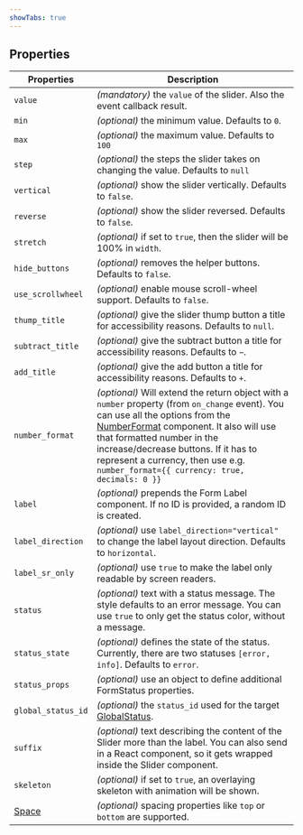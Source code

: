 ```yaml
---
showTabs: true
---
```


## Properties

| Properties                                  | Description                                                                                                                                                                                                                                                                                                                                                                          |
| ------------------------------------------- | ------------------------------------------------------------------------------------------------------------------------------------------------------------------------------------------------------------------------------------------------------------------------------------------------------------------------------------------------------------------------------------ |
| `value`                                     | _(mandatory)_ the `value` of the slider. Also the event callback result.                                                                                                                                                                                                                                                                                                             |
| `min`                                       | _(optional)_ the minimum value. Defaults to `0`.                                                                                                                                                                                                                                                                                                                                     |
| `max`                                       | _(optional)_ the maximum value. Defaults to `100`                                                                                                                                                                                                                                                                                                                                    |
| `step`                                      | _(optional)_ the steps the slider takes on changing the value. Defaults to `null`                                                                                                                                                                                                                                                                                                    |
| `vertical`                                  | _(optional)_ show the slider vertically. Defaults to `false`.                                                                                                                                                                                                                                                                                                                        |
| `reverse`                                   | _(optional)_ show the slider reversed. Defaults to `false`.                                                                                                                                                                                                                                                                                                                          |
| `stretch`                                   | _(optional)_ if set to `true`, then the slider will be 100% in `width`.                                                                                                                                                                                                                                                                                                              |
| `hide_buttons`                              | _(optional)_ removes the helper buttons. Defaults to `false`.                                                                                                                                                                                                                                                                                                                        |
| `use_scrollwheel`                           | _(optional)_ enable mouse scroll-wheel support. Defaults to `false`.                                                                                                                                                                                                                                                                                                                 |
| `thump_title`                               | _(optional)_ give the slider thump button a title for accessibility reasons. Defaults to `null`.                                                                                                                                                                                                                                                                                      |
| `subtract_title`                            | _(optional)_ give the subtract button a title for accessibility reasons. Defaults to `−`.                                                                                                                                                                                                                                                                                             |
| `add_title`                                 | _(optional)_ give the add button a title for accessibility reasons. Defaults to `+`.                                                                                                                                                                                                                                                                                                  |
| `number_format`                             | _(optional)_ Will extend the return object with a `number` property (from `on_change` event). You can use all the options from the [NumberFormat](/uilib/components/number-format/properties) component. It also will use that formatted number in the increase/decrease buttons. If it has to represent a currency, then use e.g. `number_format={{ currency: true, decimals: 0 }}` |
| `label`                                     | _(optional)_ prepends the Form Label component. If no ID is provided, a random ID is created.                                                                                                                                                                                                                                                                                        |
| `label_direction`                           | _(optional)_ use `label_direction="vertical"` to change the label layout direction. Defaults to `horizontal`.                                                                                                                                                                                                                                                                        |
| `label_sr_only`                             | _(optional)_ use `true` to make the label only readable by screen readers.                                                                                                                                                                                                                                                                                                           |
| `status`                                    | _(optional)_ text with a status message. The style defaults to an error message. You can use `true` to only get the status color, without a message.                                                                                                                                                                                                                                 |
| `status_state`                              | _(optional)_ defines the state of the status. Currently, there are two statuses `[error, info]`. Defaults to `error`.                                                                                                                                                                                                                                                                 |
| `status_props`                              | _(optional)_ use an object to define additional FormStatus properties.                                                                                                                                                                                                                                                                                                               |
| `global_status_id`                          | _(optional)_ the `status_id` used for the target [GlobalStatus](/uilib/components/global-status).                                                                                                                                                                                                                                                                                    |
| `suffix`                                    | _(optional)_ text describing the content of the Slider more than the label. You can also send in a React component, so it gets wrapped inside the Slider component.                                                                                                                                                                                                                  |
| `skeleton`                                  | _(optional)_ if set to `true`, an overlaying skeleton with animation will be shown.                                                                                                                                                                                                                                                                                                  |
| [Space](/uilib/components/space/properties) | _(optional)_ spacing properties like `top` or `bottom` are supported.                                                                                                                                                                                                                                                                                                                |
